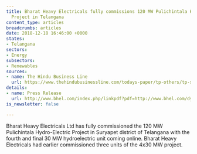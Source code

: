 ```yaml
---
title: Bharat Heavy Electricals fully commissions 120 MW Pulichintala Hydro-Electric
  Project in Telangana
content_type: articles
breadcrumbs: articles
date: 2018-12-18 16:46:00 +0000
states:
- Telangana
sectors:
- Energy
subsectors:
- Renewables
sources:
- name: The Hindu Business Line
  url: https://www.thehindubusinessline.com/todays-paper/tp-others/tp-states/article25481921.ece
details:
- name: Press Release
  url: http://www.bhel.com/index.php/linkpdf?pdf=http://www.bhel.com/dynamic_files//press_files/pdf/BHEL%20Commissions%20120%20MW%20Pulichintala%20HEP%20in%20Telangana.pdf
is_newsletter: false

---
```

Bharat Heavy Electricals Ltd has fully commissioned the 120 MW Pulichintala Hydro-Electric Project in Suryapet district of Telangana with the fourth and final 30 MW hydroelectric unit coming online. Bharat Heavy Electricals had earlier commissioned three units of the 4x30 MW project.  
